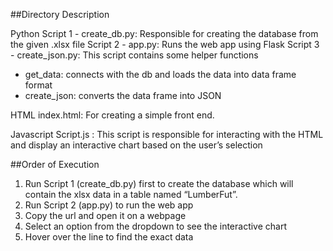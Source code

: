 ##Directory Description

Python
Script 1 - create_db.py: Responsible for creating the database from the given .xlsx file
Script 2 - app.py: Runs the web app using Flask 
Script 3 - create_json.py: This script contains some helper functions
* get_data: connects with the db and loads the data into data frame format
* create_json: converts the data frame into JSON

HTML 
index.html: For creating a simple front end.

Javascript
Script.js : This script is responsible for interacting with the HTML and display an interactive chart based on the user’s selection



##Order of Execution

1. Run Script 1 (create_db.py) first to create the database which will contain the xlsx data in a table named “LumberFut”.
2. Run Script 2 (app.py) to run the web app
3. Copy the url and open it on a webpage
4. Select an option from the dropdown to see the interactive chart
5. Hover over the line to find the exact data
